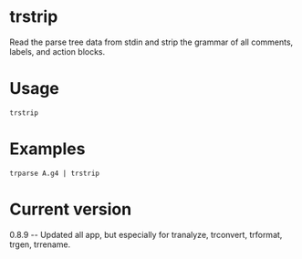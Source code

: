 # trstrip

Read the parse tree data from stdin and strip the grammar
of all comments, labels, and action blocks.

# Usage

    trstrip

# Examples

    trparse A.g4 | trstrip

# Current version

0.8.9 -- Updated all app, but especially for tranalyze, trconvert, trformat, trgen, trrename.
